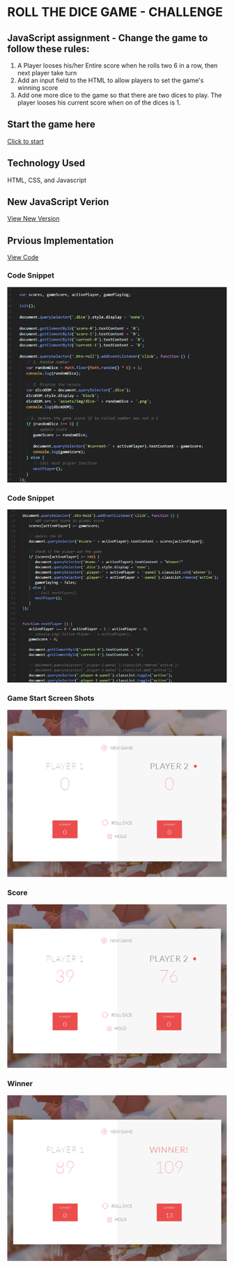 # ROLL THE DICE GAME - CHALLENGE
## JavaScript assignment - Change the game to follow these rules:

1. A Player looses his/her Entire score when he rolls two 6 in a row, then next player take turn
2. Add an input field to the HTML to allow players to set the game's winning score
3. Add one more dice to the game so that there are two dices to play. The player looses his current score when on of the dices is 1.

## Start the game here
[Click to start](https://monksedo.github.io/diceChallenge/)

## Technology Used
HTML, CSS, and Javascript

## New JavaScript Verion
[View New Version](assets/js/diceChallenge.js)

## Prvious Implementation
[View Code](assets/js/dicegameNew.js)
### Code Snippet
![Code block 1](assets/img/diceCode01.png)

### Code Snippet
![Code block 1](assets/img/diceCode02.png)

### Game Start Screen Shots
![Game Start](assets/img/diceGame01.png)
### Score
![Game Start](assets/img/diceGame02.png)
### Winner
![Game Start](assets/img/diceGame03.png)

